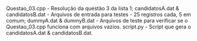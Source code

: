 Questao_03.cpp - Resolução da questão 3 da lista 1;
candidatosA.dat & candidatosB.dat - Arquivos de entrada para testes - 25 registros cada, 5 em comum;
dummyA.dat & dummyB.dat - Arquivos de teste para verificar se o Questao_03.cpp funciona com arquivos vazios.
script.py - Script que gera o candidatosA.dat & candidatosB.dat.